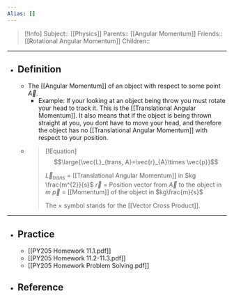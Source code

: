 ```yaml
---
Alias: []
---
```

> [!Info]
> Subject:: [[Physics]]
> Parents:: [[Angular Momentum]]
> Friends:: [[Rotational Angular Momentum]]
> Children:: 
---
- ## Definition
	- The [[Angular Momentum]] of an object with respect to some point $\vec{A}$.
		- Example: If your looking at an object being throw you must rotate your head to track it. This is the [[Translational Angular Momentum]]. It also means that if the object is being thrown straight at you, you dont have to move your head, and therefore the object has no [[Translational Angular Momentum]] with respect to your position.
	- > [!Equation]
	  > $$\large{\vec{L}_{trans, A}=\vec{r}_{A}\times \vec{p}}$$
	  > 
	  > $\vec{L}_{trans}$ = [[Translational Angular Momentum]] in $kg \frac{m^{2}}{s}$
	  > $\vec{r}$ = Position vector from $\vec{A}$ to the object in $m$
	  > $\vec{p}$ = [[Momentum]] of the object in $kg\frac{m}{s}$
	  > 
	  > The $\times$ symbol stands for the [[Vector Cross Product]].
---
- ## Practice
	- [[PY205 Homework 11.1.pdf]]
	- [[PY205 Homework 11.2-11.3.pdf]]
	- [[PY205 Homework Problem Solving.pdf]]
- ## Reference